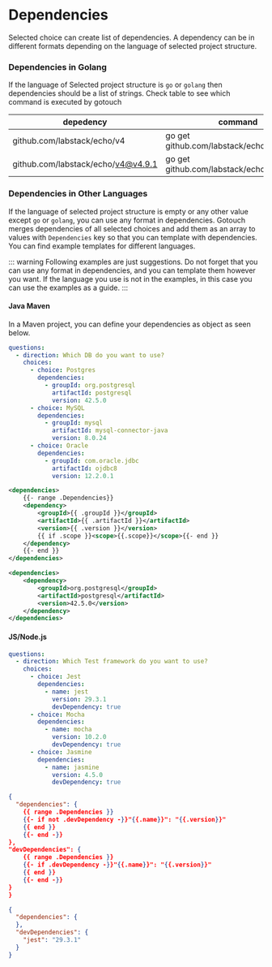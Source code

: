# Dependencies

Selected choice can create list of dependencies. A dependency can be in different formats depending on the language of 
selected project structure.

### Dependencies in Golang

If the language of Selected project structure is `go` or `golang` then dependencies should be a list of strings. Check
table to see which command is executed by gotouch

| depedency                          | command                                   |   
|------------------------------------|-------------------------------------------|
| github.com/labstack/echo/v4        | go get github.com/labstack/echo/v4@latest |   
| github.com/labstack/echo/v4@v4.9.1 | go get github.com/labstack/echo/v4@v4.9.1 |

### Dependencies in Other Languages

If the language of selected project structure is empty or any other value except `go` or `golang`, you can use any
format in dependencies. Gotouch merges dependencies of all selected choices and add them as an array to values
with `Dependencies` key so that you can template with dependencies. You can find example templates for different languages.

::: warning
Following examples are just suggestions. Do not forget that you can use any format in dependencies, and you can template
them however you want. If the language you use is not in the examples, in this case you can use the examples as a guide.
:::

#### Java Maven

In a Maven project, you can define your dependencies as object as seen below.

<code-group>
<code-block title="Values">

```yaml
questions:
  - direction: Which DB do you want to use?
    choices:
      - choice: Postgres
        dependencies:
          - groupId: org.postgresql
            artifactId: postgresql
            version: 42.5.0
      - choice: MySQL
        dependencies:
          - groupId: mysql
            artifactId: mysql-connector-java
            version: 8.0.24
      - choice: Oracle
        dependencies:
          - groupId: com.oracle.jdbc
            artifactId: ojdbc8
            version: 12.2.0.1
```
</code-block>

<code-block title="pom.xml">

```xml
<dependencies>
    {{- range .Dependencies}}
    <dependency>
        <groupId>{{ .groupId }}</groupId>
        <artifactId>{{ .artifactId }}</artifactId>
        <version>{{ .version }}</version>
        {{ if .scope }}<scope>{{.scope}}</scope>{{- end }}
    </dependency>
    {{- end }}
</dependencies>
```
</code-block>

<code-block title="Result">

```xml
<dependencies>
    <dependency>
        <groupId>org.postgresql</groupId>
        <artifactId>postgresql</artifactId>
        <version>42.5.0</version>
    </dependency>
</dependencies>
```
</code-block>
</code-group>

#### JS/Node.js

<code-group>
<code-block title="Values">

```yaml
questions:
  - direction: Which Test framework do you want to use?
    choices:
      - choice: Jest
        dependencies:
          - name: jest
            version: 29.3.1
            devDependency: true
      - choice: Mocha
        dependencies:
          - name: mocha
            version: 10.2.0
            devDependency: true
      - choice: Jasmine
        dependencies:
          - name: jasmine
            version: 4.5.0
            devDependency: true
```
</code-block>

<code-block title="package.json">

```json
{
  "dependencies": {
    {{ range .Dependencies }}
    {{- if not .devDependency -}}"{{.name}}": "{{.version}}"
    {{ end }}
    {{- end -}}
},
"devDependencies": {
    {{ range .Dependencies }}
    {{- if .devDependency -}}"{{.name}}": "{{.version}}"
    {{ end }}
    {{- end -}}
}
}
```
</code-block>

<code-block title="Result">

```json
{
  "dependencies": {
  },
  "devDependencies": {
    "jest": "29.3.1"
  }
}
```
</code-block>
</code-group>
